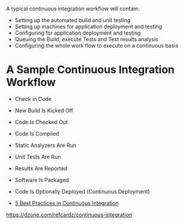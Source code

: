 A typical continuous integration workflow will contain:
* Setting up the automated build and unit testing
* Setting up machines for application deployment and testing
* Configuring for application deployment and testing
* Queuing the Build, execute Tests and Test results analysis
* Configuring the whole work flow to execute on a continuous basis


# A Sample Continuous Integration Workflow
* Check in Code
* New Build Is Kicked Off
* Code Is Checked Out
* Code Is Compiled
* Static Analyzers Are Run
* Unit Tests Are Run
* Results Are Reported
* Software Is Packaged
* Code Is Optionally Deployed (Continuous Deployment)


* [5 Best Practices in Continuous Integration](http://www.cigniti.com/blog/continuous-integration-5-best-practices-best-tools-benefits/)

https://dzone.com/refcardz/continuous-integration
